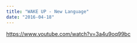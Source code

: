 ```yaml
---
title: "WAKE UP - New Language"
date: "2016-04-18"
---
```


https://www.youtube.com/watch?v=3a4u9oq99bc
